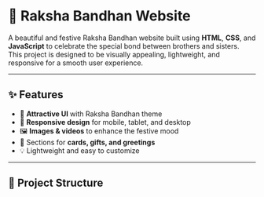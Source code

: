 # 🎉 Raksha Bandhan Website

A beautiful and festive Raksha Bandhan website built using **HTML**, **CSS**, and **JavaScript** to celebrate the special bond between brothers and sisters.  
This project is designed to be visually appealing, lightweight, and responsive for a smooth user experience.

---

## ✨ Features
- 🎨 **Attractive UI** with Raksha Bandhan theme
- 📱 **Responsive design** for mobile, tablet, and desktop
- 🖼️ **Images & videos** to enhance the festive mood
- 🎁 Sections for **cards, gifts, and greetings**
- 💡 Lightweight and easy to customize

---

## 📂 Project Structure
